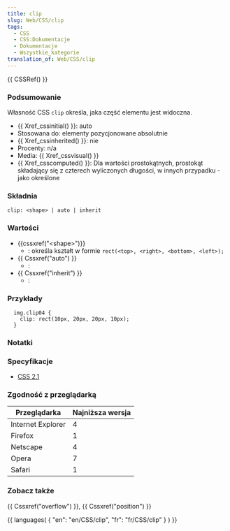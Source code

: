 ```yaml
---
title: clip
slug: Web/CSS/clip
tags:
  - CSS
  - CSS:Dokumentacje
  - Dokumentacje
  - Wszystkie_kategorie
translation_of: Web/CSS/clip
---
```

{{ CSSRef() }}

### Podsumowanie

Własność CSS `clip` określa, jaka część elementu jest widoczna.

- {{ Xref_cssinitial() }}: auto
- Stosowana do: elementy pozycjonowane absolutnie
- {{ Xref_cssinherited() }}: nie
- Procenty: n/a
- Media: {{ Xref_cssvisual() }}
- {{ Xref_csscomputed() }}: Dla wartości prostokątnych, prostokąt składający się z czterech wyliczonych długości, w innych przypadku - jako określone

### Składnia

    clip: <shape> | auto | inherit

### Wartości

- {{cssxref("&lt;shape&gt;")}}
  - : określa kształt w formie `rect(<top>, <right>, <bottom>, <left>);`
- {{ Cssxref("auto") }}
  - :
- {{ Cssxref("inherit") }}
  - :

### Przykłady

      img.clip04 {
        clip: rect(10px, 20px, 20px, 10px);
      }

### Notatki

### Specyfikacje

- [CSS 2.1](http://www.w3.org/TR/CSS21/visufx.html#clip)

### Zgodność z przeglądarką

| Przeglądarka      | Najniższa wersja |
| ----------------- | ---------------- |
| Internet Explorer | 4                |
| Firefox           | 1                |
| Netscape          | 4                |
| Opera             | 7                |
| Safari            | 1                |

### Zobacz także

{{ Cssxref("overflow") }}, {{ Cssxref("position") }}

{{ languages( { "en": "en/CSS/clip", "fr": "fr/CSS/clip" } ) }}
